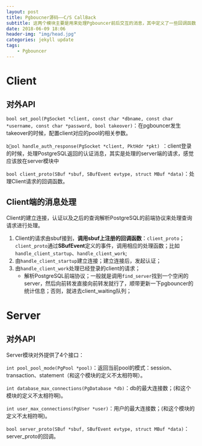 ```yaml
---
layout: post
title: Pgboucner源码——C/S CallBack
subtitle: 这两个模块主要是用来处理Pgbouncer前后交互的消息，其中定义了一些回调函数，不同的条件下触发相应的handler；
date: 2018-06-09 18:06
header-img: "img/head.jpg"
categories: jekyll update
tags:
    - Pgbouncer
---
```


# Client

## 对外API

`bool set_pool(PgSocket *client, const char *dbname, const char *username, const char *password, bool takeover)`：在pgbouncer发生takeover的时候，配置client对应的pool的相关参数。

`bool handle_auth_response(PgSocket *client, PktHdr *pkt) `：client登录的时候，处理PostgreSQL返回的认证消息，其实是处理的server端的请求，感觉应该放在server模块中

`bool client_proto(SBuf *sbuf, SBufEvent evtype, struct MBuf *data)`：处理Client请求的回调函数。

## Client端的消息处理

Client的建立连接，认证以及之后的查询解析PostgreSQL的前端协议来处理查询请求进行处理。

1. Client的请求由sbuf接到，**调用sbuf上注册的回调函数**：`client_proto`；`client_proto`通过**SBufEvent**定义的事件，调用相应的处理函数；比如`handle_client_startup`、`handle_client_work`;
2. 由`handle_client_startup`建立连接；建立连接后，发起认证；
3. 由`handle_client_work`处理已经登录的client的请求；
   + 解析PostgreSQL前端协议；一般就是调用`find_server`找到一个空闲的server，然后向前转发直接向前转发就行了，顺带更新一下pgbouncer的统计信息；否则，就进去client_waiting队列；

# Server

## 对外API

Server模块对外提供了4个接口：

`int pool_pool_mode(PgPool *pool)`：返回当前pool的模式：session、transaction、statement（和这个模块的定义不太相符啊）。

`int database_max_connections(PgDatabase *db)`：db的最大连接数；(和这个模块的定义不太相符啊)。

`int user_max_connections(PgUser *user)`：用户的最大连接数；(和这个模块的定义不太相符啊)。

`bool server_proto(SBuf *sbuf, SBufEvent evtype, struct MBuf *data)`：server_proto的回调。

